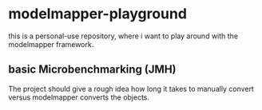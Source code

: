 # modelmapper-playground

this is a personal-use repository, where i want to play around with the modelmapper framework. 

## basic Microbenchmarking (JMH)

The project should give a rough idea how long it takes to manually convert versus modelmapper converts the objects.
